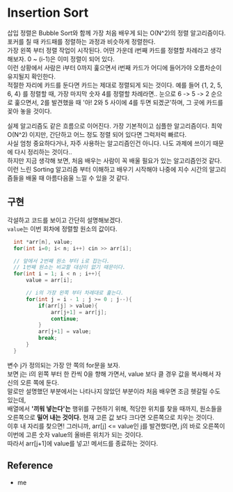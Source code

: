 # Insertion Sort
삽입 정렬은 Bubble Sort와 함께 가장 처음 배우게 되는 O(N^2)의 정렬 알고리즘이다. <Br>
포커를 칠 때 카드패를 정렬하는 과정과 비슷하게 정렬한다. <br>
가장 왼쪽 부터 정렬 작업이 시작된다. 어떤 가운데 i번째 카드를 정렬할 차례라고 생각해보자. 0 ~ (i-1)은 이미 정렬이 되어 있다. <br>
이런 상황에서 사람은 i부터 0까지 훑으면서 i번째 카드가 어디에 들어가야 오름차순이 유지될지 확인한다. <br> 
적절한 자리에 카드를 둔다면 카드는 제대로 정렬되게 되는 것이다. 예를 들어 {1, 2, 5, 6, 4} 를 정렬할 때, 가장 마지막 숫자 4를 정렬할 차례라면.. 눈으로 6 -> 5 -> 2 순으로 훑으면서, 2를 발견했을 때 '아! 2와 5 사이에 4를 두면 되겠군'하며, 그 곳에 카드를 꽂아 놓을 것이다. <Br>

실제 알고리즘도 같은 흐름으로 이어진다. 가장 기본적이고 심플한 알고리즘이다. 최악 O(N^2) 이지만, 간단하고 어느 정도 정렬 되어 있다면 그럭저럭 빠르다. <Br>
사실 엄청 중요하다거나, 자주 사용하는 알고리즘인건 아니다. 나도 과제에 쓰이기 때문에 다시 정리하는 것이다.. <br> 
하지만 지금 생각해 보면, 처음 배우는 사람이 꼭 배울 필요가 있는 알고리즘인것 같다. 이런 느린 Sorting 알고리즘 부터 이해하고 배우기 시작해야 나중에 지수 시간의 알고리즘들을 배울 때 아름다음울 느낄 수 있을 것 같다. 

## 구현
각설하고 코드를 보이고 간단히 설명해보겠다. <br>
`value`는 이번 회차에 정렬할 원소의 값이다.
```cpp
  int *arr[n], value;
  for(int i=0; i< n; i++) cin >> arr[i]; 

  // 앞에서 2번째 원소 부터 i로 잡는다.
  // 1번째 원소는 비교할 대상이 없기 때문이다.
  for(int i = 1; i < n ; i++){
      value = arr[i];

      // i의 가장 왼쪽 부터 차례대로 훑는다.
      for(int j = i - 1 ; j >= 0 ; j--){
          if(arr[j] > value){
              arr[j+1] = arr[j];
              continue;
          }
          arr[j+1] = value;
          break;
      }
  }
```
변수 j가 정의되는 가장 안 쪽의 for문을 보자. <Br>
보면 j는 i의 왼쪽 부터 한 칸씩 0을 향해 가면서, value 보다 클 경우 값을 복사해서 자신의 오른 쪽에 둔다. <Br>
말로만 설명했던 부분에서는 나타나지 않았던 부분이라 처음 배우면 조금 헷갈릴 수도 있는데, <br>
배열에서 **'끼워 넣는다'는** 행위를 구현하기 위해, 적당한 위치를 찾을 때까지, 원소들을 오른쪽으로 **밀어 내는 것이다.** 현재 고른 값 보다 크다면 오른쪽으로 치우는 것이다. <br>
이후 내 자리를 찾으면! 그러니까, arr[j] \<= value인 j를 발견했다면, j의 바로 오른쪽이 이번에 고른 숫자 value의 올바른 위치가 되는 것이다. <br>
따라서 arr[j+1]에 value를 넣고! 메서드를 종료하는 것이다.

## Reference
- me
